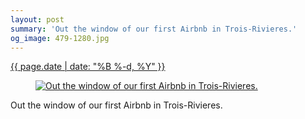 ```yaml
---
layout: post
summary: 'Out the window of our first Airbnb in Trois-Rivieres.'
og_image: 479-1280.jpg
---
```


<p>
 <time>
  <a href="/479">
   {{ page.date | date: "%B %-d, %Y" }}
  </a>
 </time>
 <a href="/479">
  <figure data-taken="3/14/2016">
   <img alt="Out the window of our first Airbnb in Trois-Rivieres." sizes="(min-width: 700px) 50vw, calc(100vw - 2rem)" src="{{ site.assets_url }}/479-640.jpg" srcset="{{ site.assets_url }}/479-1280.jpg 1280w, {{ site.assets_url }}/479-960.jpg 960w, {{ site.assets_url }}/479-640.jpg 640w, {{ site.assets_url }}/479-320.jpg 320w"/>
  </figure>
 </a>
 <span>
  Out the window of our first Airbnb in Trois-Rivieres.
 </span>
</p>
